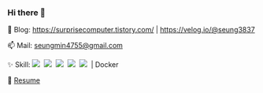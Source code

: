 ### Hi there 👋

💬 Blog: https://surprisecomputer.tistory.com/ | https://velog.io/@seung3837

📫 Mail: seungmin4755@gmail.com

✨ Skill: <img src="https://img.shields.io/badge/TypeScript-3178C6?style=flat&logo=TypeScript&logoColor=white" />&nbsp;
<img src="https://img.shields.io/badge/ReactJS-61DAFB?style=flat&logo=React&logoColor=white" />&nbsp;
<img src="https://img.shields.io/badge/NodeJS-339933?style=flat&logo=Node.js&logoColor=white" />&nbsp;
<img src="https://img.shields.io/badge/MySQL-4479A1?style=flat&logo=MySQL&logoColor=white" />&nbsp;
<img src="https://img.shields.io/badge/Python-3766AB?style=flat&logo=Python&logoColor=white" />&nbsp; | Docker

🌱 [Resume](https://www.notion.so/Seungmin-Lee-706a5c55276c4ff58f1ff87d433bb4fb)

<!--
**Seung3837/Seung3837** is a ✨ _special_ ✨ repository because its `README.md` (this file) appears on your GitHub profile.

Here are some ideas to get you started:

- 🔭 I’m currently working on ...
- 🌱 I’m currently learning ...
- 👯 I’m looking to collaborate on ...
- 🤔 I’m looking for help with ...
- 💬 Ask me about ...
- 📫 How to reach me: ...
- 😄 Pronouns: ...
- ⚡ Fun fact: ...
-->

